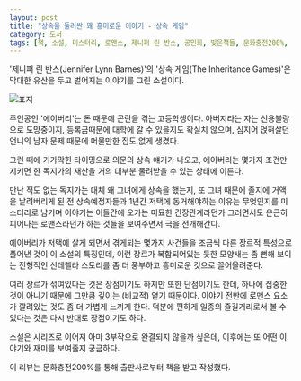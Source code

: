 ```yaml
---
layout: post
title: "상속을 둘러싼 꽤 흥미로운 이야기 - 상속 게임"
category: 도서
tags: [책, 소설, 미스터리, 로맨스, 제니퍼 린 반스, 공민희, 빚은책들, 문화충전200%, 서평]
---
```


'제니퍼 린 반스(Jennifer Lynn Barnes)'의
'상속 게임(The Inheritance Games)'은
막대한 유산을 두고 벌어지는 이야기를 그린 소설이다.

![표지](/images/inheritance-games-book-h480)

주인공인 '에이버리'는 돈 때문에 곤란을 겪는 고등학생이다.
아버지라는 자는 신용불량으로 도망중이지,
등록금때문에 대학에 갈 수 있을지도 확실치 않으며,
심지어 얹혀살던 언니의 남자 문제 때문에 머물만한 집도 없게 생겼다.

그런 때에 기가막힌 타이밍으로 의문의 상속 얘기가 나오고,
에이버리는 몇가지 조건만 지키면 한 독지가의 재산을 거의 대부분 물려받을 수 있는 상태에 이른다.

만난 적도 없는 독지가는 대체 왜 그녀에게 상속을 했는지,
또 그녀 때문에 졸지에 거액을 날려버리게 된 전 상속예정자들과
1년간 저택에 동거해야하는 이유는 무엇인지를 미스터리로 남기며
이야기는 이들간에 오가는 미묘한 긴장관계라던가
그러면서도 은근히 피어나는 로맨스라던가 하는 것들을 보여주면서 극을 전개해간다.

에이버리가 저택에 살게 되면서 겪게되는 몇가지 사건들을
조금씩 다른 장르적 특성으로 풀어낸 것이 이 소설의 특징인데,
이런 장르가 복합되어있는 듯한 모양새는
좀 뻔해 보이는 전형적인 신데렐라 스토리를 좀 더 풍부하고 흥미로운 것으로 끌어올려준다.

여러 장르가 섞여있다는 것은 장점이기도 하지만 또한 단점이기도 한데,
하나에 집중한 것이 아니기 때문에 그만큼 깊이는 (비교적) 옅기 때문이다.
이야기 전반에 로맨스 요소가 깔려있는 것도 좀 더 가볍게 느끼게 한다.
덕분에 편하게 일종의 즐길거리로서 볼 수 있다는 것은 다시 반대로 장점이기도 하다.

소설은 시리즈로 이어져 아마 3부작으로 완결되지 않을까 싶은데,
이후에는 또 어떤 이야기와 재미를 보여줄지 궁금하다.



<div class="im im-info">
이 리뷰는 문화충전200%를 통해 출판사로부터 책을 받고 작성했다.
</div>
